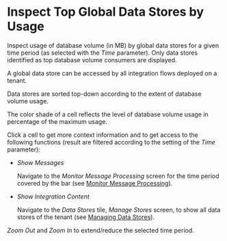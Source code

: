 <!-- loio00431bf41fe545fdb2a16e45533ec935 -->

# Inspect Top Global Data Stores by Usage

Inspect usage of database volume \(in MB\) by global data stores for a given time period \(as selected with the *Time* parameter\). Only data stores identified as top database volume consumers are displayed.

A global data store can be accessed by all integration flows deployed on a tenant.

Data stores are sorted top-down according to the extent of database volume usage.

The color shade of a cell reflects the level of database volume usage in percentage of the maximum usage.

Click a cell to get more context information and to get access to the following functions \(result are filtered according to the setting of the *Time* parameter\):

-   *Show Messages*

    Navigate to the *Monitor Message Processing* screen for the time period covered by the bar \(see [Monitor Message Processing](monitor-message-processing-314df3f.md)\).

-   *Show Integration Content*

    Navigate to the *Data Stores* tile, *Manage Stores* screen, to show all data stores of the tenant \(see [Managing Data Stores](managing-data-stores-ac39f1d.md)\).


*Zoom Out* and *Zoom In* to extend/reduce the selected time period.

